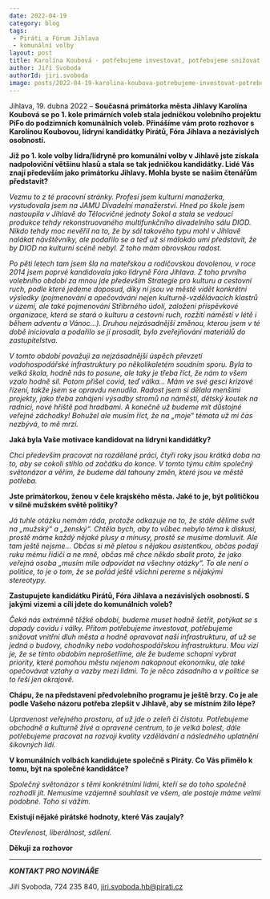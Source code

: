 ```yaml
---
date: 2022-04-19
category: blog
tags:
 - Piráti a Fórum Jihlava
 - komunální volby
layout: post
title: Karolína Koubová - potřebujeme investovat, potřebujeme snižovat vnitřní dluh města a hodně opravovat naši infrastrukturu
author: Jiří Svoboda
authorId: jiri.svoboda
image: posts/2022-04-19-karolina-koubova-potrebujeme-investovat-potrebujeme-snizovat-vnitrni-dluh-mesta.jpg
---
```


Jihlava, 19. dubna 2022 – **Současná primátorka města Jihlavy Karolína Koubová se po 1. kole primárních voleb stala jedničkou volebního projektu PiFo do podzimních komunálních voleb. Přinášíme vám proto rozhovor s Karolínou Koubovou, lídryní kandidátky Pirátů, Fóra Jihlava a nezávislých osobností.**

**Již po 1. kole volby lídra/lídryně pro komunální volby v Jihlavě jste získala nadpoloviční většinu hlasů a stala se tak jedničkou kandidátky. Lidé Vás znají především jako primátorku Jihlavy. Mohla byste se našim čtenářům představit?**

*Vezmu to z té pracovní stránky. Profesí jsem kulturní manažerka, vystudovala jsem na JAMU Divadelní manažerství. Hned po škole jsem nastoupila v Jihlavě do Tělocvičné jednoty Sokol a stala se vedoucí produkce tehdy rekonstruovaného multifunkčního divadelního sálu DIOD. Nikdo tehdy moc nevěřil na to, že by sál takového typu mohl v Jihlavě nalákat návštěvníky, ale podařilo se a teď už si málokdo umí představit, že by DIOD na kulturní scéně nebyl. Z toho mám obrovskou radost.* 

*Po pěti letech tam jsem šla na mateřskou a rodičovskou dovolenou, v roce 2014 jsem poprvé kandidovala jako lídryně Fóra Jihlava. Z toho prvního volebního období za mnou jde především Strategie pro kulturu a cestovní ruch, podle které jedeme doposud, díky ní jsou ve městě vidět konkrétní výsledky (pojmenování a opečovávání nejen kulturně-vzdělávacích klastrů v území, ale také pojmenování Stříbrného údolí, založení příspěvkové organizace, která se stará o kulturu a cestovní ruch, rozžití náměstí v létě i během adventu a Vánoc…). Druhou nejzásadnější změnou, kterou jsem v té době iniciovala a podařilo se jí prosadit, bylo zveřejňování materiálů do zastupitelstva.* 

*V tomto období považuji za nejzásadnější úspěch převzetí vodohospodářské infrastruktury po několikaletém soudním sporu. Byla to velká škola, hodně nás to posune, ale taky je třeba říct, že nám to všem vzalo hodně sil. Potom přišel covid, teď válka… Mám ve své gesci krizové řízení, takže jsem se opravdu nenudila. Radost jsem si dělala menšími projekty, jako třeba zahájení výsadby stromů na náměstí, dětský koutek na radnici, nové hřiště pod hradbami. A konečně už budeme mít důstojné veřejné záchodky! Bohužel ale musím říct, že na „moje“ témata už mi čas nezbývá, to mě mrzí.* 

**Jaká byla Vaše motivace kandidovat na lídryni kandidátky?**

*Chci především pracovat na rozdělané práci, čtyři roky jsou krátká doba na to, aby se cokoli stihlo od začátku do konce. V tomto týmu cítím společný světonázor a věřím, že budeme dál tahouny změn, které jsou ve městě potřeba.* 

**Jste primátorkou, ženou v čele krajského města. Jaké to je, být političkou v silně mužském světě politiky?**

*Já tuhle otázku nemám ráda, protože odkazuje na to, že stále dělíme svět na „mužský“ a „ženský“. Chtěla bych, aby to vůbec nebylo téma k diskusi, prostě máme každý nějaké plusy a mínusy, prostě se musíme domluvit. Ale tam ještě nejsme… Občas si mě pletou s nějakou asistentkou, občas podají ruku mému řidiči a ne mně, občas mě chce někdo sbalit proto, že jako veřejná osoba „musím mile odpovídat na všechny otázky“. To ale není o politice, to je o tom, že se pořád ještě všichni pereme s nějakými stereotypy.* 

**Zastupujete kandidátku Pirátů, Fóra Jihlava a nezávislých osobností. S jakými vizemi a cíli jdete do komunálních voleb?**

*Čeká nás extrémně těžké období, budeme muset hodně šetřit, potýkat se s dopady covidu i války. Přitom potřebujeme investovat, potřebujeme snižovat vnitřní dluh města a hodně opravovat naši infrastrukturu, ať už se jedná o budovy, chodníky nebo vodohospodářskou infrastrukturu. Mou vizí je, že se tímto obdobím neprošetříme, ale že budeme schopni vybrat priority, které pomohou městu nejenom nakopnout ekonomiku, ale také opečovávat vztahy a vazby mezi lidmi. To je něco zásadního a v politice se to řeší jen okrajově.* 

**Chápu, že na představení předvolebního programu je ještě brzy. Co je ale podle Vašeho názoru potřeba zlepšit v Jihlavě, aby se místním žilo lépe?**

*Upravenost veřejného prostoru, ať už jde o zeleň či čistotu. Potřebujeme obchodně a kulturně živé a opravené centrum, to je velká bolest, dále potřebujeme pracovat na rozvoji kvality vzdělávání a následného uplatnění šikovných lidí.*

**V komunálních volbách kandidujete společně s Piráty. Co Vás přimělo k tomu, být na společné kandidátce?**

*Společný světonázor s těmi konkrétními lidmi, kteří se do toho společně rozhodli jít. Nemusíme vzájemně souhlasit ve všem, ale postoje máme velmi podobné. Toho si vážím.* 

**Existují nějaké pirátské hodnoty, které Vás zaujaly?**

*Otevřenost, liberálnost, sdílení.*

**Děkuji za rozhovor**


---

***KONTAKT PRO NOVINÁŘE*** 

Jiří Svoboda, 724 235 840, <jiri.svoboda.hb@pirati.cz>
